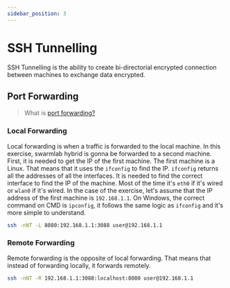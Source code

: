```yaml
---
sidebar_position: 3
---
```


# SSH Tunnelling

SSH Tunnelling is the ability to create bi-directorial encrypted connection between machines to exchange data encrypted.

## Port Forwarding

> What is [port forwarding?](https://www.ssh.com/academy/ssh/tunneling/example)

### Local Forwarding

Local forwarding is when a traffic is forwarded to the local machine. In this exercise, swarmlab hybrid is gonna be forwarded to a second machine. First, it is needed to get the IP of the first machine. The first machine is a Linux. That means that it uses the ``ifconfig`` to find the IP.
``ifconfig`` returns all the addresses of all the interfaces. It is needed to find the correct interface to find the IP of the machine. Most of the time it's ``eth0`` if it's wired or ``wlan0`` if it's wired. In the case of the exercise, let's assume that the IP address of the first machine is ``192.168.1.1``.
On Windows, the correct command on CMD is ``ipconfig``, it follows the same logic as ``ifconfig`` and it's more simple to understand.

```sh
ssh -nNT -L 8080:192.168.1.1:3088 user@192.168.1.1
```

### Remote Forwarding

Remote forwarding is the opposite of local forwarding. That means that instead of forwarding locally, it forwards remotely.

```sh
ssh -nNT -R 192.168.1.1:3088:localhost:8080 user@192.168.1.1
```

